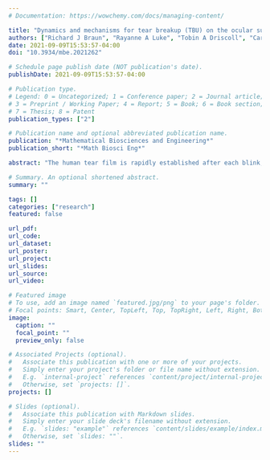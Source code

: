 ```yaml
---
# Documentation: https://wowchemy.com/docs/managing-content/

title: "Dynamics and mechanisms for tear breakup (TBU) on the ocular surface"
authors: ["Richard J Braun", "Rayanne A Luke", "Tobin A Driscoll", "Carolyn G Begley"]
date: 2021-09-09T15:53:57-04:00
doi: "10.3934/mbe.2021262"

# Schedule page publish date (NOT publication's date).
publishDate: 2021-09-09T15:53:57-04:00

# Publication type.
# Legend: 0 = Uncategorized; 1 = Conference paper; 2 = Journal article;
# 3 = Preprint / Working Paper; 4 = Report; 5 = Book; 6 = Book section;
# 7 = Thesis; 8 = Patent
publication_types: ["2"]

# Publication name and optional abbreviated publication name.
publication: "*Mathematical Biosciences and Engineering*"
publication_short: "*Math Biosci Eng*"

abstract: "The human tear film is rapidly established after each blink, and is essential for clear vision and eye health. This paper reviews mathematical models and theories for the human tear film on the ocular surface, with an emphasis on localized flows where the tear film may fail. The models attempt to identify the important physical processes, and their parameters, governing the tear film in health and disease."

# Summary. An optional shortened abstract.
summary: ""

tags: []
categories: ["research"]
featured: false

url_pdf: 
url_code:
url_dataset:
url_poster:
url_project:
url_slides:
url_source:
url_video:

# Featured image
# To use, add an image named `featured.jpg/png` to your page's folder. 
# Focal points: Smart, Center, TopLeft, Top, TopRight, Left, Right, BottomLeft, Bottom, BottomRight.
image:
  caption: ""
  focal_point: ""
  preview_only: false

# Associated Projects (optional).
#   Associate this publication with one or more of your projects.
#   Simply enter your project's folder or file name without extension.
#   E.g. `internal-project` references `content/project/internal-project/index.md`.
#   Otherwise, set `projects: []`.
projects: []

# Slides (optional).
#   Associate this publication with Markdown slides.
#   Simply enter your slide deck's filename without extension.
#   E.g. `slides: "example"` references `content/slides/example/index.md`.
#   Otherwise, set `slides: ""`.
slides: ""
---
```

